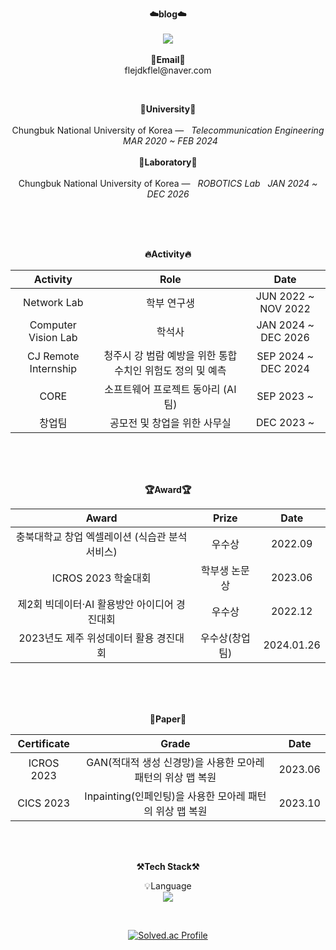 <p align="center">
    <Strong>☁️blog☁️</Strong><br><br>
    <a href="https://input-thinking-output.tistory.com/" target="_blank"><img src="https://img.shields.io/badge/Tistory-535D6C?style=flat-square&logo=Tistory&logoColor=white"/></a>
    <br><br>
<Strong>📧Email📧</Strong><br>flejdkflel@naver.com<br>
</p>
<br>
<p align="center">
<Strong>🏫University🏫</Strong><br><br>
Chungbuk National University of Korea —  &nbsp; <em>Telecommunication Engineering &nbsp;   MAR  2020 ~ FEB  2024</em>
<br><br>
<Strong>🏫Laboratory🏫</Strong><br><br>
Chungbuk National University of Korea —  &nbsp; <em>ROBOTICS Lab &nbsp;   JAN  2024 ~ DEC  2026</em>
</p>   
<br>
<div align="center">
<p align="center">
<br><br>
<Strong>🔥Activity🔥</Strong><br>

|Activity|Role|Date|
|:---:|:---:|:---:|
|Network Lab|학부 연구생|JUN 2022 ~ NOV 2022|
|Computer Vision Lab|학석사|JAN 2024 ~ DEC 2026|
|CJ Remote Internship|청주시 강 범람 예방을 위한 통합 수치인 위험도 정의 및 예측|SEP 2024 ~ DEC 2024| 
|CORE|소프트웨어 프로젝트 동아리 (AI 팀)|SEP 2023 ~ |
|창업팀|공모전 및 창업을 위한 사무실|DEC 2023 ~ |
</p>
<br>
<br><br>
<p align="center">
<Strong>🏆Award🏆</Strong><br>

|Award|Prize|Date|
|:---:|:---:|:---:|
|충북대학교 창업 엑셀레이션 (식습관 분석 서비스)|우수상|2022.09|
|ICROS 2023 학술대회|학부생 논문상|2023.06|
|제2회 빅데이터·AI 활용방안 아이디어 경진대회|우수상|2022.12|
|2023년도 제주 위성데이터 활용 경진대회|우수상(창업팀)|2024.01.26|

</p>   
<br><br>
<br>

<p align="center">
<Strong>📖Paper📖</Strong><br>

|Certificate|Grade|Date|
|:---:|:---:|:---:|
|ICROS 2023|GAN(적대적 생성 신경망)을 사용한 모아레 패턴의 위상 맵 복원|2023.06|
|CICS 2023|Inpainting(인페인팅)을 사용한 모아레 패턴의 위상 맵 복원|2023.10|

</p>        
    
<br>

<br>

<p align="center">
    <Strong>⚒️Tech Stack⚒️</Strong><br>
</p>

<p align="center" display="inline-block">
    💡Language <br>
    <img src="https://img.shields.io/badge/Python-3776AB?style=for-the-badge&logo=Python&logoColor=white">
</p>

<br>

<div align="center">

<!-- ![KTJ's github stats](https://github-readme-stats.vercel.app/api?username=kkimtaejung&show_icons=true) -->
[![Solved.ac Profile](http://mazassumnida.wtf/api/v2/generate_badge?boj=flejdkflel)](https://solved.ac/flejdkflel/)
    
</div>
